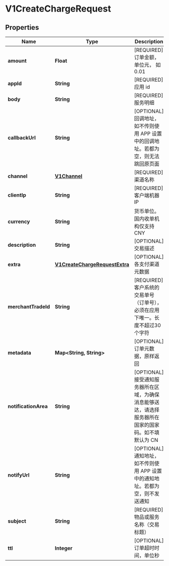 
# V1CreateChargeRequest

## Properties
Name | Type | Description | Notes
------------ | ------------- | ------------- | -------------
**amount** | **Float** | [REQUIRED] 订单金额，单位元， 如 0.01 | 
**appId** | **String** | [REQUIRED] 应用 id | 
**body** | **String** | [REQUIRED] 服务明细 | 
**callbackUrl** | **String** | [OPTIONAL] 回调地址，如不传则使用 APP 设置中的回调地址。若都为空，则无法跳回原页面 | 
**channel** | [**V1Channel**](V1Channel.md) | [REQUIRED] 渠道名称 | 
**clientIp** | **String** | [REQUIRED] 客户端机器 IP | 
**currency** | **String** | 货币单位。国内收单机构仅支持 CNY | 
**description** | **String** | [OPTIONAL] 交易描述 | 
**extra** | [**V1CreateChargeRequestExtra**](V1CreateChargeRequestExtra.md) | [OPTIONAL] 各支付渠道元数据 |  [optional]
**merchantTradeId** | **String** | [REQUIRED] 客户系统的交易单号（订单号），必须在应用下唯一。长度不超过30个字符 | 
**metadata** | **Map&lt;String, String&gt;** | [OPTIONAL] 订单元数据，原样返回 |  [optional]
**notificationArea** | **String** | [OPTIONAL] 接受通知服务器所在区域，为确保消息能够送达，请选择服务器所在国家的国家码。如不填默认为 CN | 
**notifyUrl** | **String** | [OPTIONAL] 通知地址，如不传则使用 APP 设置中的通知地址。若都为空，则不发送通知 | 
**subject** | **String** | [REQUIRED] 物品或服务名称（交易标题） | 
**ttl** | **Integer** | [OPTIONAL] 订单超时时间，单位秒 | 



